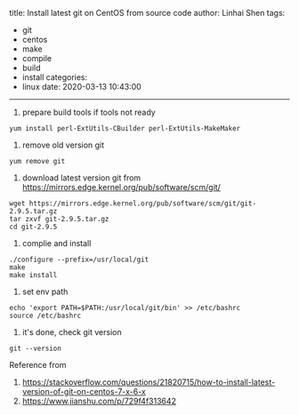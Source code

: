 title: Install latest git on CentOS from source code
author: Linhai Shen
tags:
  - git
  - centos
  - make
  - compile
  - build
  - install
categories:
  - linux
date: 2020-03-13 10:43:00
---
1. prepare build tools if tools not ready
<!-- more -->
```
yum install perl-ExtUtils-CBuilder perl-ExtUtils-MakeMaker
```
1. remove old version git
```
yum remove git
```
1. download latest version git from https://mirrors.edge.kernel.org/pub/software/scm/git/
```
wget https://mirrors.edge.kernel.org/pub/software/scm/git/git-2.9.5.tar.gz
tar zxvf git-2.9.5.tar.gz
cd git-2.9.5
```
1. complie and install
```
./configure --prefix=/usr/local/git
make
make install
```
1. set env path
```
echo 'export PATH=$PATH:/usr/local/git/bin' >> /etc/bashrc
source /etc/bashrc
```
1. it's done, check git version
```
git --version
```

Reference from 
1. https://stackoverflow.com/questions/21820715/how-to-install-latest-version-of-git-on-centos-7-x-6-x
1. https://www.jianshu.com/p/729f4f313642